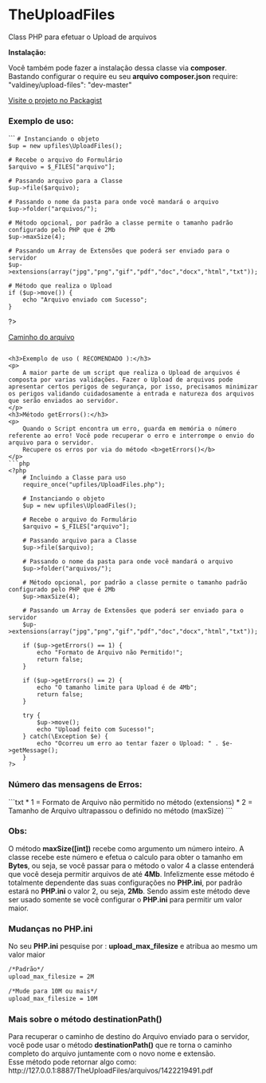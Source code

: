 # TheUploadFiles
Class PHP para efetuar o Upload de arquivos

<b>Instalação:</b>
<p>
    Você também pode fazer a instalação dessa classe via <b>composer</b>. Bastando configurar o require eu seu <b>arquivo composer.json</b>
    require: "valdiney/upload-files": "dev-master"
</p>

<a href="https://packagist.org/packages/valdiney/upload-files" target="_blank">Visite o projeto no Packagist</a>

<h3>Exemplo de uso:</h3>
```
<?php
    # Incluindo a Classe para uso
    require_once("upfiles/UploadFiles.php");

	# Instanciando o objeto
    $up = new upfiles\UploadFiles();
    
    # Recebe o arquivo do Formulário
    $arquivo = $_FILES["arquivo"];

    # Passando arquivo para a Classe
    $up->file($arquivo); 
    
    # Passando o nome da pasta para onde você mandará o arquivo
    $up->folder("arquivos/"); 
    
    # Método opcional, por padrão a classe permite o tamanho padrão configurado pelo PHP que é 2Mb
    $up->maxSize(4);
    
    # Passando um Array de Extensões que poderá ser enviado para o servidor
    $up->extensions(array("jpg","png","gif","pdf","doc","docx","html","txt"));
    
    # Método que realiza o Upload
    if ($up->move()) {
        echo "Arquivo enviado com Sucesso";
    }
?>

<!--O método "destinationPath()" retorna o caminho do arquivo juntamente com o seu nome e extensão-->
<a href="<?php echo $up->destinationPath(); ?>">Caminho do arquivo</a>
```

<h3>Exemplo de uso ( RECOMENDADO ):</h3>
<p>
    A maior parte de um script que realiza o Upload de arquivos é composta por varias validações. Fazer o Upload de arquivos pode apresentar certos perigos de segurança, por isso, precisamos minimizar os perigos validando cuidadosamente a entrada e natureza dos arquivos que serão enviados ao servidor.
</p>
<h3>Método getErrors():</h3>
<p>
    Quando o Script encontra um erro, guarda em memória o número referente ao erro! Você pode recuperar o erro e interrompe o envio do arquivo para o servidor. 
    Recupere os erros por via do método <b>getErrors()</b>
</p>
```php
<?php
    # Incluindo a Classe para uso
    require_once("upfiles/UploadFiles.php");

    # Instanciando o objeto
    $up = new upfiles\UploadFiles();
    
    # Recebe o arquivo do Formulário
    $arquivo = $_FILES["arquivo"];

    # Passando arquivo para a Classe
    $up->file($arquivo); 
    
    # Passando o nome da pasta para onde você mandará o arquivo
    $up->folder("arquivos/"); 
    
    # Método opcional, por padrão a classe permite o tamanho padrão configurado pelo PHP que é 2Mb
    $up->maxSize(4);

    # Passando um Array de Extensões que poderá ser enviado para o servidor
    $up->extensions(array("jpg","png","gif","pdf","doc","docx","html","txt"));

    if ($up->getErrors() == 1) {
        echo "Formato de Arquivo não Permitido!";
        return false;
    }

    if ($up->getErrors() == 2) {
        echo "O tamanho limite para Upload é de 4Mb";
        return false;
    }

    try {
        $up->move();
        echo "Upload feito com Sucesso!";
    } catch(\Exception $e) {
        echo "Ocorreu um erro ao tentar fazer o Upload: " . $e->getMessage();
    }
?>
```
<h3>Número das mensagens de Erros:</h3>
```txt
* 1 = Formato de Arquivo não permitido no método (extensions)
* 2 = Tamanho de Arquivo ultrapassou o definido no método (maxSize)
```

<h3>Obs:</h3>
<p>
    O método <b>maxSize([int])</b> recebe como argumento um número inteiro. A classe recebe este número e efetua o calculo para obter o tamanho em <b>Bytes</b>, ou seja, se você passar para o método o valor 4 a classe entenderá que você deseja permitir arquivos de até <b>4Mb</b>.
    Infelizmente esse método é totalmente dependente das suas configurações no <b>PHP.ini</b>, por padrão estará no   <b>PHP.ini</b> o valor 2, ou seja, <b>2Mb</b>. Sendo assim este método deve ser usado somente se você configurar o <b>PHP.ini</b> para permitir um valor maior.
</p>

<h3>Mudanças no PHP.ini</h3>
<p>
    No seu <b>PHP.ini</b> pesquise por : <b>upload_max_filesize</b>  e atribua ao mesmo um valor maior 
</p>

```txt
/*Padrão*/
upload_max_filesize = 2M

/*Mude para 10M ou mais*/
upload_max_filesize = 10M
```

<h3>Mais sobre o método destinationPath()</h3>
<p>
    Para recuperar o caminho de destino do Arquivo enviado para o servidor, você pode usar o método <b>destinationPath()</b> que re torna o caminho completo do arquivo juntamente com o novo nome e extensão.

   <br>
    Esse método pode retornar algo como: http://127.0.0.1:8887/TheUploadFiles/arquivos/1422219491.pdf
</p>
